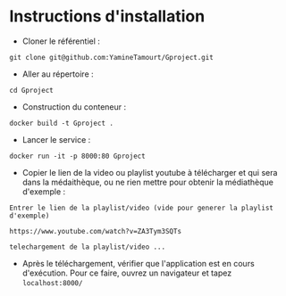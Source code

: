 # Instructions d'installation

- Cloner le référentiel :
```shell
git clone git@github.com:YamineTamourt/Gproject.git
```

- Aller au répertoire :
```shell
cd Gproject
```

- Construction du conteneur :
```
docker build -t Gproject .
```
- Lancer le service :
```
docker run -it -p 8000:80 Gproject
```

- Copier le lien de la video ou playlist youtube à télécharger et qui sera dans la médaithèque, ou ne rien mettre pour obtenir la médiathèque d'exemple :

```
Entrer le lien de la playlist/video (vide pour generer la playlist d'exemple)

https://www.youtube.com/watch?v=ZA3Tym3SQTs

telechargement de la playlist/video ...
```
- Après le téléchargement, vérifier que l'application est en cours d'exécution. Pour ce faire, ouvrez un navigateur et tapez ```localhost:8000/```
